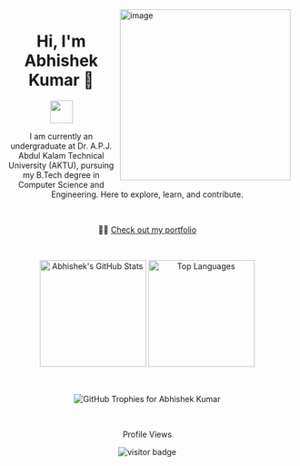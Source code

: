 <img align="right" height="300" src="https://github.com/user-attachments/assets/8a185987-a963-4d3f-bbff-c8176e299c76" alt="image" />

<p align="left">
<!-- Heading -->
<h1 align="center">Hi, I'm Abhishek Kumar 👋</h1>

<!-- Typing animation (roles/description) -->
<p align="center">
  <img height="40" src="https://readme-typing-svg.herokuapp.com?font=Sora&color=%2336BCF7&size=35&center=true&vCenter=true&width=600&lines=MERN+Stack+Developer;Open+Source+Contributor;Tech+Enthusiast;CSE+Undergrad"/>
</p>

<!-- Introduction section -->
<p align="center">
  I am currently an undergraduate at Dr. A.P.J. Abdul Kalam Technical University (AKTU), 
  pursuing my B.Tech degree in Computer Science and Engineering. 
  Here to explore, learn, and contribute.
</p>

<br>

<!-- Portfolio Link  -->

<p align="center">
  🧑‍💻 <a target="_blank" href="https://abhishek-kr.vercel.app/">Check out my portfolio</a>
</p> 

</p>

<br/>

<!-- GitHub Stats: contributions and top languages side by side -->
<p align="center">
  <img height="187px" src="https://github-readme-stats.vercel.app/api?username=abhishek-kumar-21&locale=en&hide_title=false&layout=compact&card_width=300&langs_count=5&theme=dracula&hide_border=false" alt="Abhishek's GitHub Stats" />
  
  <img height="187px" src="https://github-readme-stats.vercel.app/api/top-langs?username=abhishek-kumar-21&locale=en&hide_title=false&layout=compact&card_width=300&langs_count=5&theme=dracula&hide_border=false" alt="Top Languages" />
</p>

<br/>

<!-- GitHub Trophies -->
<p align="center">
  <img src="https://github-profile-trophy.vercel.app/?username=abhishek-kumar-21&no-bg=true&theme=onedark&no-frame=true&title=Commits,PullRequest,Repositories,Followers,Stars&column=5" alt="GitHub Trophies for Abhishek Kumar" />
</p>

<br/>

<!-- Profile views counter -->
<p align="center">Profile Views</p>
<p align="center">
  <img src="https://profile-counter.glitch.me/%7Babhishek-kumar-21%7D/count.svg" alt="visitor badge"/>
</p>
